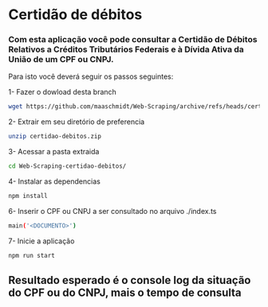 # Certidão de débitos

### Com esta aplicação você pode consultar a Certidão de Débitos Relativos a Créditos Tributários Federais e à Dívida Ativa da União de um CPF ou CNPJ.

Para isto você deverá seguir os passos seguintes:

1- Fazer o dowload desta branch

```bash
wget https://github.com/maaschmidt/Web-Scraping/archive/refs/heads/certidao-debitos.zip
```

2- Extrair em seu diretório de preferencia

```bash
unzip certidao-debitos.zip
```

3- Acessar a pasta extraida
```bash
cd Web-Scraping-certidao-debitos/
```

4- Instalar as dependencias

```bash
npm install
```

6- Inserir o CPF ou CNPJ a ser consultado no arquivo ./index.ts

```bash
main('<DOCUMENTO>') 

```

7- Inicie a aplicação

```bash
npm run start
```

## Resultado esperado é o console log da situação do CPF ou do CNPJ, mais o tempo de consulta